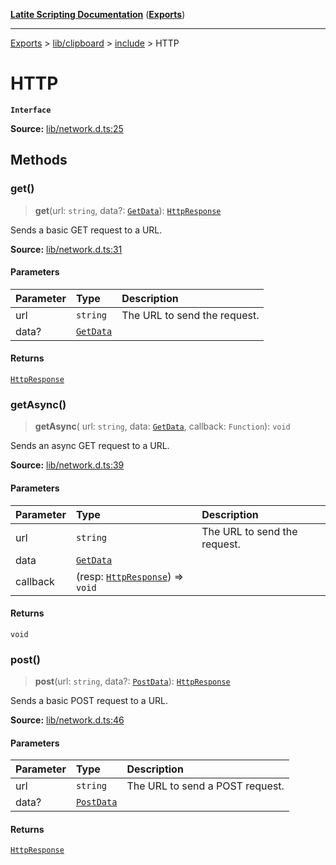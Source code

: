 [**Latite Scripting Documentation**](../../../../README.md) ([**Exports**](../../../../exports.md))

---

[Exports](../../../../exports.md) > [lib/clipboard](../../../index.md) > [include](../index.md) > HTTP

# HTTP

**`Interface`**

**Source:** [lib/network.d.ts:25](https://github.com/LatiteScripting/latitescripting.github.io/blob/1720dc7/definitions/lib/network.d.ts#L25)

## Methods

### get()

> **get**(url: `string`, data?: [`GetData`](interface.GetData.md)): [`HttpResponse`](interface.HttpResponse.md)

Sends a basic GET request to a URL.

**Source:** [lib/network.d.ts:31](https://github.com/LatiteScripting/latitescripting.github.io/blob/1720dc7/definitions/lib/network.d.ts#L31)

#### Parameters

| Parameter | Type                              | Description                  |
| :-------- | :-------------------------------- | :--------------------------- |
| url       | `string`                          | The URL to send the request. |
| data?     | [`GetData`](interface.GetData.md) |                              |

#### Returns

[`HttpResponse`](interface.HttpResponse.md)

### getAsync()

> **getAsync**(
> url: `string`,
> data: [`GetData`](interface.GetData.md),
> callback: `Function`): `void`

Sends an async GET request to a URL.

**Source:** [lib/network.d.ts:39](https://github.com/LatiteScripting/latitescripting.github.io/blob/1720dc7/definitions/lib/network.d.ts#L39)

#### Parameters

| Parameter | Type                                                          | Description                  |
| :-------- | :------------------------------------------------------------ | :--------------------------- |
| url       | `string`                                                      | The URL to send the request. |
| data      | [`GetData`](interface.GetData.md)                             |                              |
| callback  | (resp: [`HttpResponse`](interface.HttpResponse.md)) => `void` |                              |

#### Returns

`void`

### post()

> **post**(url: `string`, data?: [`PostData`](interface.PostData.md)): [`HttpResponse`](interface.HttpResponse.md)

Sends a basic POST request to a URL.

**Source:** [lib/network.d.ts:46](https://github.com/LatiteScripting/latitescripting.github.io/blob/1720dc7/definitions/lib/network.d.ts#L46)

#### Parameters

| Parameter | Type                                | Description                     |
| :-------- | :---------------------------------- | :------------------------------ |
| url       | `string`                            | The URL to send a POST request. |
| data?     | [`PostData`](interface.PostData.md) |                                 |

#### Returns

[`HttpResponse`](interface.HttpResponse.md)
